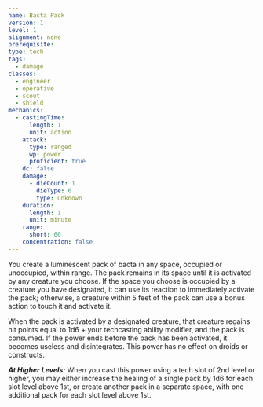```yaml
---
name: Bacta Pack
version: 1
level: 1
alignment: none
prerequisite: 
type: tech
tags:
  - damage
classes:
  - engineer
  - operative
  - scout
  - shield
mechanics:
  - castingTime:
      length: 1
      unit: action
    attack:
      type: ranged
      wp: power
      proficient: true
    dc: false
    damage:
      - dieCount: 1
        dieType: 6
        type: unknown
    duration:
      length: 1
      unit: minute
    range:
      short: 60
    concentration: false
---
```

You create a luminescent pack of bacta in any space, occupied or unoccupied, within range. The pack remains in its space until it is activated by any creature you choose. If the space you choose is occupied by a creature you have designated, it can use its reaction to immediately activate the pack; otherwise, a creature within 5 feet of the pack can use a bonus action to touch it and activate it.

When the pack is activated by a designated creature, that creature regains hit points equal to 1d6 + your techcasting ability modifier, and the pack is consumed. If the power ends before the pack has been activated, it becomes useless and disintegrates. This power has no effect on droids or constructs.

***__At Higher Levels__:*** When you cast this power using a tech slot of 2nd level or higher, you may either increase the healing of a single pack by 1d6 for each slot level above 1st, or create another pack in a separate space, with one additional pack for each slot level above 1st.
    